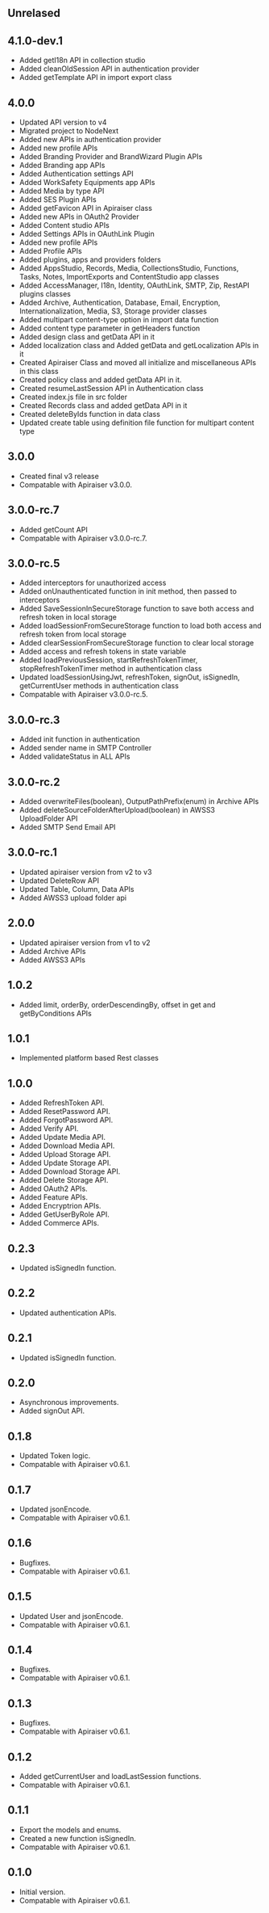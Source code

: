 ## Unrelased

## 4.1.0-dev.1

- Added getI18n API in collection studio
- Added cleanOldSession API in authentication provider
- Added getTemplate API in import export class

## 4.0.0

- Updated API version to v4
- Migrated project to NodeNext
- Added new APIs in authentication provider
- Added new profile APIs
- Added Branding Provider and BrandWizard Plugin APIs
- Added Branding app APIs
- Added Authentication settings API
- Added WorkSafety Equipments app APIs
- Added Media by type API
- Added SES Plugin APIs
- Added getFavicon API in Apiraiser class
- Added new APIs in OAuth2 Provider
- Added Content studio APIs
- Added Settings APIs in OAuthLink Plugin
- Added new profile APIs
- Added Profile APIs
- Added plugins, apps and providers folders
- Added AppsStudio, Records, Media, CollectionsStudio, Functions, Tasks, Notes, ImportExports and ContentStudio app classes
- Added AccessManager, I18n, Identity, OAuthLink, SMTP, Zip, RestAPI plugins classes
- Added Archive, Authentication, Database, Email, Encryption, Internationalization, Media, S3, Storage provider classes
- Added multipart content-type option in import data function
- Added content type parameter in getHeaders function
- Added design class and getData API in it
- Added localization class and Added getData and getLocalization APIs in it
- Created Apiraiser Class and moved all initialize and miscellaneous APIs in this class
- Created policy class and added getData API in it.
- Created resumeLastSession API in Authentication class
- Created index.js file in src folder
- Created Records class and added getData API in it
- Created deleteByIds function in data class
- Updated create table using definition file function for multipart content type

## 3.0.0

- Created final v3 release
- Compatable with Apiraiser v3.0.0.

## 3.0.0-rc.7

- Added getCount API
- Compatable with Apiraiser v3.0.0-rc.7.

## 3.0.0-rc.5

- Added interceptors for unauthorized access
- Added onUnauthenticated function in init method, then passed to interceptors
- Added SaveSessionInSecureStorage function to save both access and refresh token in local storage
- Added loadSessionFromSecureStorage function to load both access and refresh token from local storage
- Added clearSessionFromSecureStorage function to clear local storage
- Added access and refresh tokens in state variable
- Added loadPreviousSession, startRefreshTokenTimer, stopRefreshTokenTimer method in authentication class
- Updated loadSessionUsingJwt, refreshToken, signOut, isSignedIn, getCurrentUser methods in authentication class
- Compatable with Apiraiser v3.0.0-rc.5.

## 3.0.0-rc.3

- Added init function in authentication
- Added sender name in SMTP Controller
- Added validateStatus in ALL APIs

## 3.0.0-rc.2

- Added overwriteFiles(boolean), OutputPathPrefix(enum) in Archive APIs
- Added deleteSourceFolderAfterUpload(boolean) in AWSS3 UploadFolder API
- Added SMTP Send Email API

## 3.0.0-rc.1

- Updated apiraiser version from v2 to v3
- Updated DeleteRow API
- Updated Table, Column, Data APIs
- Added AWSS3 upload folder api

## 2.0.0

- Updated apiraiser version from v1 to v2
- Added Archive APIs
- Added AWSS3 APIs

## 1.0.2

- Added limit, orderBy, orderDescendingBy, offset in get and getByConditions APIs

## 1.0.1

- Implemented platform based Rest classes

## 1.0.0

- Added RefreshToken API.
- Added ResetPassword API.
- Added ForgotPassword API.
- Added Verify API.
- Added Update Media API.
- Added Download Media API.
- Added Upload Storage API.
- Added Update Storage API.
- Added Download Storage API.
- Added Delete Storage API.
- Added OAuth2 APIs.
- Added Feature APIs.
- Added Encryptrion APIs.
- Added GetUserByRole API.
- Added Commerce APIs.

## 0.2.3

- Updated isSignedIn function.

## 0.2.2

- Updated authentication APIs.

## 0.2.1

- Updated isSignedIn function.

## 0.2.0

- Asynchronous improvements.
- Added signOut API.

## 0.1.8

- Updated Token logic.
- Compatable with Apiraiser v0.6.1.

## 0.1.7

- Updated jsonEncode.
- Compatable with Apiraiser v0.6.1.

## 0.1.6

- Bugfixes.
- Compatable with Apiraiser v0.6.1.

## 0.1.5

- Updated User and jsonEncode.
- Compatable with Apiraiser v0.6.1.

## 0.1.4

- Bugfixes.
- Compatable with Apiraiser v0.6.1.

## 0.1.3

- Bugfixes.
- Compatable with Apiraiser v0.6.1.

## 0.1.2

- Added getCurrentUser and loadLastSession functions.
- Compatable with Apiraiser v0.6.1.

## 0.1.1

- Export the models and enums.
- Created a new function isSignedIn.
- Compatable with Apiraiser v0.6.1.

## 0.1.0

- Initial version.
- Compatable with Apiraiser v0.6.1.
